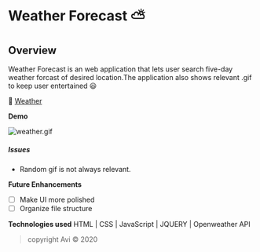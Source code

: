 # Weather Forecast :partly_sunny:

## Overview
Weather Forecast is an web application that lets user search five-day weather forcast of desired location.The application also shows relevant .gif to keep user entertained :smiley:

:link: [Weather](https://ak0501.github.io/Weather-API/)

**Demo**

![weather.gif](weather.gif)

##### Issues 
* Random gif is not always relevant.

 **Future Enhancements**
- [ ]  Make UI more polished
- [ ]  Organize file structure

**Technologies used**
HTML | CSS | JavaScript | JQUERY | Openweather API
 
> copyright Avi :copyright: 2020 
